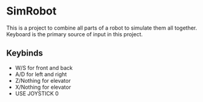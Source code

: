 # SimRobot

This is a project to combine all parts of a robot to simulate them all together. Keyboard is the primary source of input in this project.

## Keybinds

- W/S for front and back
- A/D for left and right
- Z/Nothing for elevator
- X/Nothing for elevator
- USE JOYSTICK 0